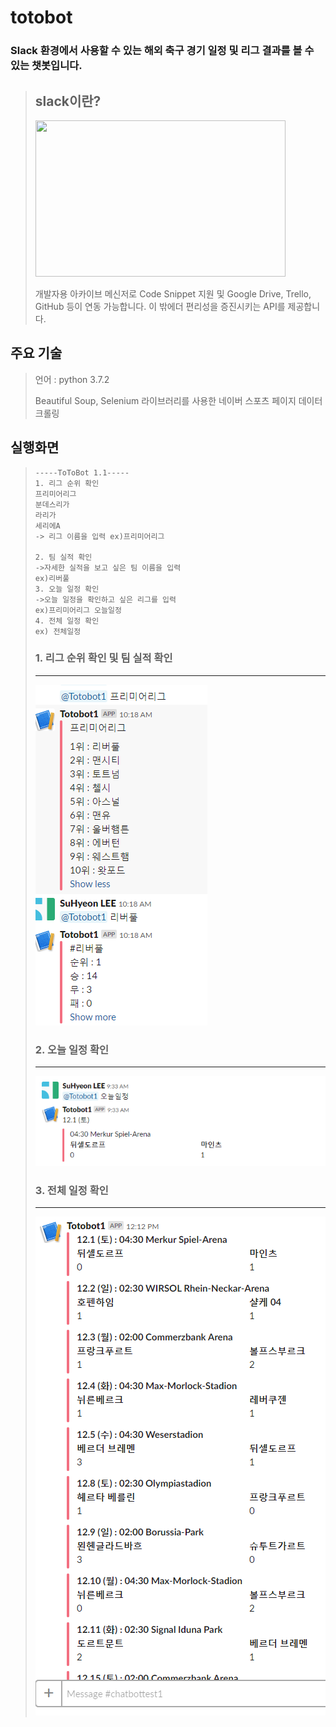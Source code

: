 # totobot
### Slack 환경에서 사용할 수 있는 해외 축구 경기 일정 및 리그 결과를 볼 수 있는 챗봇입니다.
> ## slack이란?
> <img width="400px" height="250px" src="https://cdn-images-1.medium.com/max/1600/0*tJjrjorKn3RULuwD.jpg"></img>
>
> 개발자용 아카이브 메신저로 Code Snippet 지원 및 Google Drive, Trello, GitHub 등이 연동 가능합니다.
> 이 밖에더 편리성을 증진시키는 API를 제공합니다.
## 주요 기술
> 언어 : python 3.7.2
>
> Beautiful Soup, Selenium 라이브러리를 사용한 네이버 스포츠 페이지 데이터 크롤링
>
## 실행화면
> ```
> -----ToToBot 1.1-----
> 1. 리그 순위 확인
> 프리미어리그
> 분데스리가
> 라리가
> 세리에A
> -> 리그 이름을 입력 ex)프리미어리그
> 
> 2. 팀 실적 확인
> ->자세한 실적을 보고 싶은 팀 이름을 입력
> ex)리버풀
> 3. 오늘 일정 확인
> ->오늘 일정을 확인하고 싶은 리그를 입력
> ex)프리미어리그 오늘일정
> 4. 전체 일정 확인
> ex) 전체일정
> ```
> ### 1. 리그 순위 확인 및 팀 실적 확인
> ***
> ![result1](./img/챗봇1.PNG)
>
> ### 2. 오늘 일정 확인
> ***
> ![result2](./img/챗봇2.PNG)
>
> ### 3. 전체 일정 확인
>***
> ![result3](./img/캡처.PNG)
>
